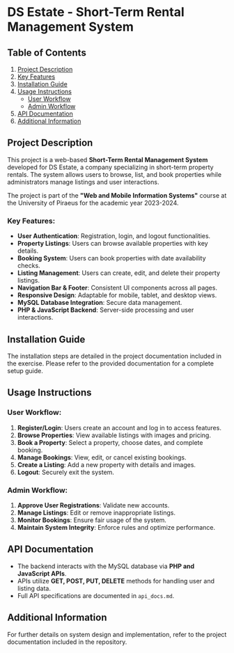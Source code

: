 # DS Estate - Short-Term Rental Management System

## Table of Contents
1. [Project Description](#project-description)
2. [Key Features](#key-features)
3. [Installation Guide](#installation-guide)
4. [Usage Instructions](#usage-instructions)
   - [User Workflow](#user-workflow)
   - [Admin Workflow](#admin-workflow)
5. [API Documentation](#api-documentation)
6. [Additional Information](#additional-information)

## Project Description
This project is a web-based **Short-Term Rental Management System** developed for DS Estate, a company specializing in short-term property rentals. The system allows users to browse, list, and book properties while administrators manage listings and user interactions.

The project is part of the **"Web and Mobile Information Systems"** course at the University of Piraeus for the academic year 2023-2024.

### Key Features:
- **User Authentication**: Registration, login, and logout functionalities.
- **Property Listings**: Users can browse available properties with key details.
- **Booking System**: Users can book properties with date availability checks.
- **Listing Management**: Users can create, edit, and delete their property listings.
- **Navigation Bar & Footer**: Consistent UI components across all pages.
- **Responsive Design**: Adaptable for mobile, tablet, and desktop views.
- **MySQL Database Integration**: Secure data management.
- **PHP & JavaScript Backend**: Server-side processing and user interactions.

## Installation Guide
The installation steps are detailed in the project documentation included in the exercise. Please refer to the provided documentation for a complete setup guide.

## Usage Instructions

### User Workflow:
1. **Register/Login**: Users create an account and log in to access features.
2. **Browse Properties**: View available listings with images and pricing.
3. **Book a Property**: Select a property, choose dates, and complete booking.
4. **Manage Bookings**: View, edit, or cancel existing bookings.
5. **Create a Listing**: Add a new property with details and images.
6. **Logout**: Securely exit the system.

### Admin Workflow:
1. **Approve User Registrations**: Validate new accounts.
2. **Manage Listings**: Edit or remove inappropriate listings.
3. **Monitor Bookings**: Ensure fair usage of the system.
4. **Maintain System Integrity**: Enforce rules and optimize performance.

## API Documentation
- The backend interacts with the MySQL database via **PHP and JavaScript APIs**.
- APIs utilize **GET, POST, PUT, DELETE** methods for handling user and listing data.
- Full API specifications are documented in `api_docs.md`.

## Additional Information
For further details on system design and implementation, refer to the project documentation included in the repository.

